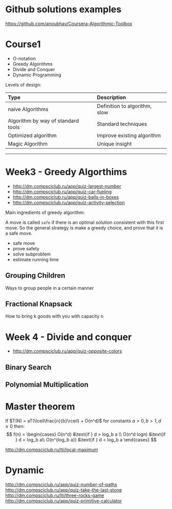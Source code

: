 # Github solutions examples

https://github.com/anoubhav/Coursera-Algorithmic-Toolbox

# Course1

* O-notation 
* Greedy Algorithms
* Divide and Conquer
* Dynamic Programming

Levels of design:

| Type                               | Description                   |
| :--------------------------------- | :---------------------------- |
| naive Algorithms                   | Definition to algorithm, slow |
| Algorithm by way of standard tools | Standard techniques           |
| Optimized algorithm                | Improve existing algorithm    |
| Magic Algorithm                    | Unique insight                |


---

# Week3 - Greedy Algorthims

* http://dm.compsciclub.ru/app/quiz-largest-number
* http://dm.compsciclub.ru/app/quiz-car-fueling
* http://dm.compsciclub.ru/app/quiz-balls-in-boxes
* http://dm.compsciclub.ru/app/quiz-activity-selection

Main ingredients of greedy algorithm:

A move is called `safe` if there is an optimal solution consistent with this first move. So the general strategy is make a greedy choice, and prove that it is a safe move. 

* safe move
* prove safety 
* solve subproblem
* estimate running time 

## Grouping Children

Ways to group people in a certain manner
## Fractional Knapsack

How to bring k goods with you with capacity n
# Week 4 - Divide and conquer 

* http://dm.compsciclub.ru/app/quiz-opposite-colors

## Binary Search
## Polynomial Multiplication 

# Master theorem

If $T(N) = aT(\lceil\frac{n}{b}\rceil) + O(n^d)$ for constants $a>0, b>1, d \geq 0$ then:
$$
f(n) =
\begin{cases}
O(n^d) &\text{if } d > log_b a \\
O(n^d logn) &\text{if } d = log_b a\\
O(n^{log_b a}) &\text{if } d < log_b a
\end{cases}
$$

http://dm.compsciclub.ru/lti/local-maximum

# Dynamic

http://dm.compsciclub.ru/app/quiz-number-of-paths
http://dm.compsciclub.ru/app/quiz-take-the-last-stone
http://dm.compsciclub.ru/lti/three-rocks-game
http://dm.compsciclub.ru/app/quiz-primitive-calculator


